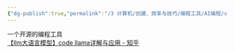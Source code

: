 ```yaml
---
{"dg-publish":true,"permalink":"/3 计算机/创建、效率与技巧/编程工具/AI编程/codeLlama/","title":"codeLlama"}
---
```



一个开源的编程工具  
[【llm大语言模型】code llama详解与应用 - 知乎](https://zhuanlan.zhihu.com/p/652855450)